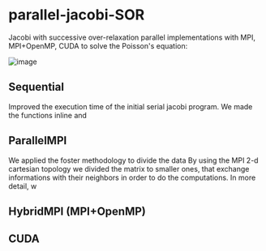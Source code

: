 # parallel-jacobi-SOR
Jacobi with successive over-relaxation parallel implementations with MPI, MPI+OpenMP, CUDA to solve the Poisson's equation:

![image](https://user-images.githubusercontent.com/60042402/159339800-ab4cbf9e-3a3e-4065-a9e1-32a2124a75ec.png)

## Sequential
Improved the execution time of the initial serial jacobi program. We made the functions inline and 

## ParallelMPI
We applied the foster methodology to divide the data By using the MPI 2-d cartesian topology we divided the matrix to smaller ones, that exchange informations with their neighbors in order to do the computations. In more detail, w

## HybridMPI (MPI+OpenMP)

## CUDA
